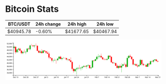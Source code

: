 # Bitcoin Stats

BTC/USDT|24h change|24h high|24h low|
|---|---|---|---|
|$40945.78|-0.60%|$41677.65|$40467.94|

<img src="./chart.svg">
